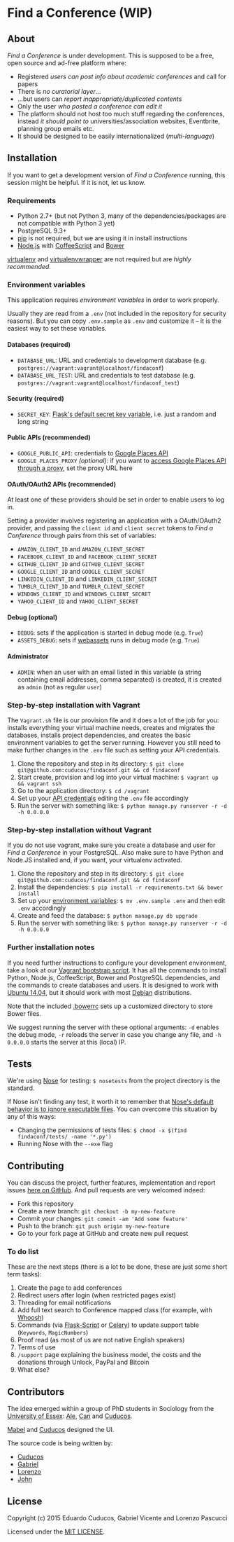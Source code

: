 # Find a Conference (WIP)

## About

_Find a Conference_ is under development. This is supposed to be a free, open source and ad-free platform where:

* Registered *users can post info about academic conferences* and call for papers
* There is *no curatorial layer*…
* …but users can *report inappropriate/duplicated contents*
* Only the user *who posted a conference can edit it* 
* The platform should not host too much stuff regarding the conferences, instead *it should point to* universities/association websites, Eventbrite, planning group emails etc.
* It should be designed to be easily internationalized (*multi-language*)

## Installation

If you want to get a development version of *Find a Conference* running, this session might be helpful. If it is not, let us know.

### Requirements

* Python 2.7+ (but not Python 3, many of the dependencies/packages are not compatible with Python 3 yet)
* PostgreSQL 9.3+
* [pip](https://github.com/pypa/pip) is not required, but we are using it in install instructions
* [Node.js](http://nodejs.org/) with [CoffeeScript](http://coffeescript.org/) and [Bower](http://bower.io/)

[virtualenv](https://virtualenv.pypa.io/) and [virtualenvwrapper](http://virtualenvwrapper.readthedocs.org/) are not required but are *highly recommended*.

### Environment variables

This application requires *environment variables* in order to work properly.

Usually they are read from a `.env` (not included in the repository for security reasons). But you can copy `.env.sample` as `.env` and customize it – it is the easiest way to set these variables.

#### Databases (required)

* `DATABASE_URL`: URL and credentials to development database (e.g. `postgres://vagrant:vagrant@localhost/findaconf`)  
* `DATABASE_URL_TEST`: URL and credentials to test database (e.g. `postgres://vagrant:vagrant@localhost/findaconf_test`)  

#### Security (required)

* `SECRET_KEY`: [Flask's default secret key variable](http://flask.pocoo.org/docs/0.10/api/#flask.Flask.secret_key), i.e. just a random and long string

#### Public APIs (recommended)

* `GOOGLE_PUBLIC_API`: credentials to [Google Places API](https://developers.google.com/places/documentation/)
* `GOOGLE_PLACES_PROXY` *(optional)*: if you want to [access Google Places API through a proxy](contrib/google_places_proxy), set the proxy URL here

#### OAuth/OAuth2 APIs (recommended)

At least one of these providers should be set in order to enable users to log in.

Setting a provider involves registering an application with a OAuth/OAuth2 provider, and passing the `client id` and `client secret` tokens to *Find a Conference* through pairs from this set of variables:

* `AMAZON_CLIENT_ID` and `AMAZON_CLIENT_SECRET`
* `FACEBOOK_CLIENT_ID` and `FACEBOOK_CLIENT_SECRET`
* `GITHUB_CLIENT_ID` and `GITHUB_CLIENT_SECRET`
* `GOOGLE_CLIENT_ID` and `GOOGLE_CLIENT_SECRET`
* `LINKEDIN_CLIENT_ID` and `LINKEDIN_CLIENT_SECRET`
* `TUMBLR_CLIENT_ID` and `TUMBLR_CLIENT_SECRET`
* `WINDOWS_CLIENT_ID` and `WINDOWS_CLIENT_SECRET`
* `YAHOO_CLIENT_ID` and `YAHOO_CLIENT_SECRET`

#### Debug (optional)

* `DEBUG`: sets if the application is started in debug mode (e.g. `True`)
* `ASSETS_DEBUG`: sets if [webassets](http://webassets.readthedocs.org/en/latest/environment.html?highlight=debug#webassets.env.Environment.debug) runs in debug mode (e.g. `True`)

#### Administrator

* `ADMIN`: when an user with an email listed in this variable (a string containing email addresses, comma separated) is created, it is created as `admin` (not as regular `user`)

### Step-by-step installation with Vagrant

The `Vagrant.sh` file is our provision file and it does a lot of the job for you: installs everything your virtual machine needs, creates and migrates the databases, installs project dependencies, and creates the basic environment variables to get the server running. However you still need to make further changes in the `.env` file such as setting your API credentials.

1. Clone the repository and step in its directory: `$ git clone git@github.com:cuducos/findaconf.git && cd findaconf`
1. Start create, provision and log into your virtual machine: `$ vagrant up && vagrant ssh`
1. Go to the application directory: `$ cd /vagrant`
1. Set up your [API credentials](#oauthoauth2-apis-recommended) editing the `.env` file accordingly
1. Run the server with something like: `$ python manage.py runserver -r -d -h 0.0.0.0`

### Step-by-step installation without Vagrant

If you do not use vagrant, make sure you create a database and user for *Find a Conference* in your PostgreSQL. Also make sure to have Python and Node.JS installed and, if you want, your virtualenv activated.

1. Clone the repository and step in its directory: `$ git clone git@github.com:cuducos/findaconf.git && cd findaconf`
1. Install the dependencies: `$ pip install -r requirements.txt && bower install` 
1. Set up your [environment variables](#environment-variables): `$ mv .env.sample .env` and then edit `.env` accordingly
1. Create and feed the database: `$ python manage.py db upgrade`
1. Run the server with something like: `$ python manage.py runserver -r -d -h 0.0.0.0`

### Further installation notes

If you need further instructions to configure your development environment, take a look at our [Vagrant bootstrap script](/Vagrant.sh). It has all the commands to install Python, Node.js, CoffeeScript, Bower and PostgreSQL dependencies, and the commands to create databases and users. It is designed to work with [Ubuntu 14.04](http://releases.ubuntu.com/trusty/), but it should work with most [Debian](http://debian.org) distributions.

Note that the included [.bowerrc](/.bowerrc) sets up a customized directory to store Bower files.

We suggest running the server with these optional arguments: `-d` enables the debug mode, `-r` reloads the server in case you change any file, and `-h 0.0.0.0` starts the server at this (local) IP.

## Tests

We're using [Nose](https://nose.readthedocs.org) for testing: `$ nosetests` from the project directory is the standard. 

If Nose isn't finding any test, it worth it to remember that [Nose's default behavior is to ignore executable files](http://nose.readthedocs.org/en/latest/usage.html#extended-usage). You can overcome this situation by any of this ways:

* Changing the permissions of tests files: `$ chmod -x $(find findaconf/tests/ -name '*.py')`
* Running Nose with the `--exe` flag

## Contributing

You can discuss the project, further features, implementation and report issues [here on GitHub](https://github.com/cuducos/findaconf/issues). And pull requests are very welcomed indeed:

* Fork this repository
* Create a new branch: `git checkout -b my-new-feature`
* Commit your changes: `git commit -am 'Add some feature'`
* Push to the branch: `git push origin my-new-feature`
* Go to your fork page at GitHub and create new pull request

### To do list

These are the next steps (there is a lot to be done, these are just some short term tasks):

1. Create the page to add conferences
1. Redirect users after login (when restricted pages exist)
1. Threading for email notifications
1. Add full text search to Conference mapped class (for example, with [Whoosh](https://pypi.python.org/pypi/Whoosh))
1. Commands (via [Flask-Script](http://flask-script.readthedocs.org/) or [Celery](https://pypi.python.org/pypi/celery/3.1.17)) to update support table (`Keywords`, `MagicNumbers`)
1. Proof read (as most of us are not native English speakers)
1. Terms of use
1. `/support` page explaining the business model, the costs and the  donations through Unlock, PayPal and Bitcoin
1. What else?

## Contributors

The idea emerged within a group of PhD students in Sociology from the [University of Essex](http://essex.ac.uk): [Ale](http://www.essex.ac.uk/sociology/staff/profile.aspx?ID=3787), [Can](http://www.essex.ac.uk/sociology/staff/profile.aspx?ID=3471) and [Cuducos](http://cuducos.me).

[Mabel](http://about.me/mabel_lazzarin) and [Cuducos](http://cuducos.me) designed the UI. 

The source code is being written by:

* [Cuducos](http://cuducos.me)
* [Gabriel](http://about.me/gabrielvicente)
* [Lorenzo](http://github.com/lorenzo-pasa)
* [John](http://github.com/jbaham2)

## License

Copyright (c) 2015 Eduardo Cuducos, Gabriel Vicente and Lorenzo Pascucci

Licensed under the [MIT LICENSE](LICENSE).
